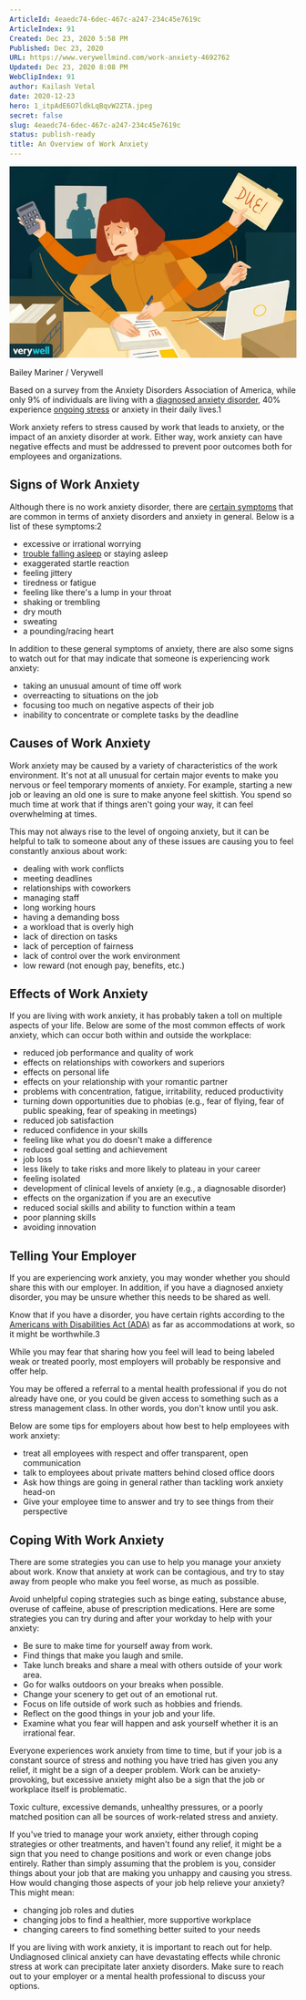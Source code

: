 ```yaml
---
ArticleId: 4eaedc74-6dec-467c-a247-234c45e7619c
ArticleIndex: 91
Created: Dec 23, 2020 5:58 PM
Published: Dec 23, 2020
URL: https://www.verywellmind.com/work-anxiety-4692762
Updated: Dec 23, 2020 8:08 PM
WebClipIndex: 91
author: Kailash Vetal
date: 2020-12-23
hero: 1_itpAdE6O7ldkLqBqvW2ZTA.jpeg
secret: false
slug: 4eaedc74-6dec-467c-a247-234c45e7619c
status: publish-ready
title: An Overview of Work Anxiety
---
```

![91%20522be8d855bf44488fdda70b9bfd21d2/work-anxiety-4692762_final-99b80060dfb74d008fa7acd473311683.png](91%20522be8d855bf44488fdda70b9bfd21d2/work-anxiety-4692762_final-99b80060dfb74d008fa7acd473311683.png)

Bailey Mariner / Verywell

Based on a survey from the Anxiety Disorders Association of America, while only 9% of individuals are living with a [diagnosed anxiety disorder](https://www.verywellmind.com/dsm-5-criteria-for-generalized-anxiety-disorder-1393147), 40% experience [ongoing stress](https://www.verywellmind.com/stress-and-health-3145086) or anxiety in their daily lives.1

Work anxiety refers to stress caused by work that leads to anxiety, or the impact of an anxiety disorder at work. Either way, work anxiety can have negative effects and must be addressed to prevent poor outcomes both for employees and organizations.

## Signs of Work Anxiety

Although there is no work anxiety disorder, there are [certain symptoms](https://www.verywellmind.com/social-anxiety-disorder-symptoms-and-diagnosis-4157219) that are common in terms of anxiety disorders and anxiety in general. Below is a list of these symptoms:2

- excessive or irrational worrying
- [trouble falling asleep](https://www.verywellmind.com/ways-to-manage-evening-anxiety-3959208) or staying asleep
- exaggerated startle reaction
- feeling jittery
- tiredness or fatigue
- feeling like there's a lump in your throat
- shaking or trembling
- dry mouth
- sweating
- a pounding/racing heart

In addition to these general symptoms of anxiety, there are also some signs to watch out for that may indicate that someone is experiencing work anxiety:

- taking an unusual amount of time off work
- overreacting to situations on the job
- focusing too much on negative aspects of their job
- inability to concentrate or complete tasks by the deadline

## Causes of Work Anxiety

Work anxiety may be caused by a variety of characteristics of the work environment. It's not at all unusual for certain major events to make you nervous or feel temporary moments of anxiety. For example, starting a new job or leaving an old one is sure to make anyone feel skittish. You spend so much time at work that if things aren't going your way, it can feel overwhelming at times.

This may not always rise to the level of ongoing anxiety, but it can be helpful to talk to someone about any of these issues are causing you to feel constantly anxious about work:

- dealing with work conflicts
- meeting deadlines
- relationships with coworkers
- managing staff
- long working hours
- having a demanding boss
- a workload that is overly high
- lack of direction on tasks
- lack of perception of fairness
- lack of control over the work environment
- low reward (not enough pay, benefits, etc.)

## Effects of Work Anxiety

If you are living with work anxiety, it has probably taken a toll on multiple aspects of your life. Below are some of the most common effects of work anxiety, which can occur both within and outside the workplace:

- reduced job performance and quality of work
- effects on relationships with coworkers and superiors
- effects on personal life
- effects on your relationship with your romantic partner
- problems with concentration, fatigue, irritability, reduced productivity
- turning down opportunities due to phobias (e.g., fear of flying, fear of public speaking, fear of speaking in meetings)
- reduced job satisfaction
- reduced confidence in your skills
- feeling like what you do doesn't make a difference
- reduced goal setting and achievement
- job loss
- less likely to take risks and more likely to plateau in your career
- feeling isolated
- development of clinical levels of anxiety (e.g., a diagnosable disorder)
- effects on the organization if you are an executive
- reduced social skills and ability to function within a team
- poor planning skills
- avoiding innovation

## Telling Your Employer

If you are experiencing work anxiety, you may wonder whether you should share this with our employer. In addition, if you have a diagnosed anxiety disorder, you may be unsure whether this needs to be shared as well.

Know that if you have a disorder, you have certain rights according to the [Americans with Disabilities Act (ADA)](https://www.verywellmind.com/tips-for-telling-your-employer-that-you-have-sad-3024811) as far as accommodations at work, so it might be worthwhile.3

While you may fear that sharing how you feel will lead to being labeled weak or treated poorly, most employers will probably be responsive and offer help.

You may be offered a referral to a mental health professional if you do not already have one, or you could be given access to something such as a stress management class. In other words, you don't know until you ask.

Below are some tips for employers about how best to help employees with work anxiety:

- treat all employees with respect and offer transparent, open communication
- talk to employees about private matters behind closed office doors
- Ask how things are going in general rather than tackling work anxiety head-on
- Give your employee time to answer and try to see things from their perspective

## Coping With Work Anxiety

There are some strategies you can use to help you manage your anxiety about work. Know that anxiety at work can be contagious, and try to stay away from people who make you feel worse, as much as possible.

Avoid unhelpful coping strategies such as binge eating, substance abuse, overuse of caffeine, abuse of prescription medications. Here are some strategies you can try during and after your workday to help with your anxiety:

- Be sure to make time for yourself away from work.
- Find things that make you laugh and smile.
- Take lunch breaks and share a meal with others outside of your work area.
- Go for walks outdoors on your breaks when possible.
- Change your scenery to get out of an emotional rut.
- Focus on life outside of work such as hobbies and friends.
- Reflect on the good things in your job and your life.
- Examine what you fear will happen and ask yourself whether it is an irrational fear.

Everyone experiences work anxiety from time to time, but if your job is a constant source of stress and nothing you have tried has given you any relief, it might be a sign of a deeper problem. Work can be anxiety-provoking, but excessive anxiety might also be a sign that the job or workplace itself is problematic.

Toxic culture, excessive demands, unhealthy pressures, or a poorly matched position can all be sources of work-related stress and anxiety.

If you've tried to manage your work anxiety, either through coping strategies or other treatments, and haven't found any relief, it might be a sign that you need to change positions and work or even change jobs entirely. Rather than simply assuming that the problem is you, consider things about your job that are making you unhappy and causing you stress. How would changing those aspects of your job help relieve your anxiety? This might mean:

- changing job roles and duties
- changing jobs to find a healthier, more supportive workplace
- changing careers to find something better suited to your needs

If you are living with work anxiety, it is important to reach out for help. Undiagnosed clinical anxiety can have devastating effects while chronic stress at work can precipitate later anxiety disorders. Make sure to reach out to your employer or a mental health professional to discuss your options.
